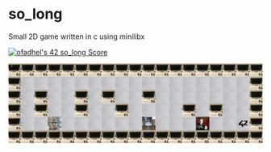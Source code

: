 # so_long
Small 2D game written in c using minilibx

<a href="https://github.com/JaeSeoKim/badge42"><img src="https://badge42.vercel.app/api/v2/cld8v7vvc00060fl440nilura/project/3036363" alt="ofadhel's 42 so_long Score" /></a>

![So_long](https://github.com/OsemaFadhel/so_long/blob/main/Screen%20Shot%202023-04-25%20at%207.19.17%20PM.png)
